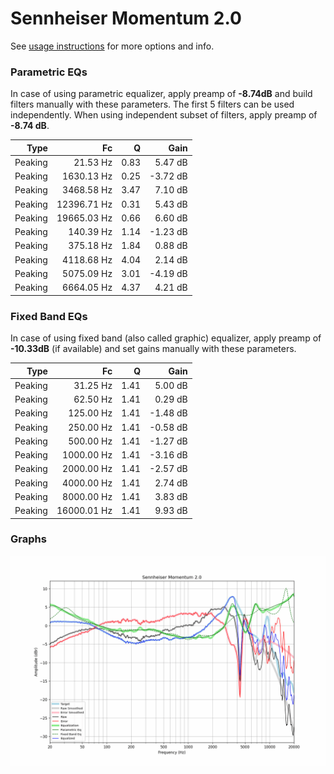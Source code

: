 # Sennheiser Momentum 2.0
See [usage instructions](https://github.com/jaakkopasanen/AutoEq#usage) for more options and info.

### Parametric EQs
In case of using parametric equalizer, apply preamp of **-8.74dB** and build filters manually
with these parameters. The first 5 filters can be used independently.
When using independent subset of filters, apply preamp of **-8.74 dB**.

| Type    | Fc          |    Q | Gain     |
|--------:|------------:|-----:|---------:|
| Peaking | 21.53 Hz    | 0.83 | 5.47 dB  |
| Peaking | 1630.13 Hz  | 0.25 | -3.72 dB |
| Peaking | 3468.58 Hz  | 3.47 | 7.10 dB  |
| Peaking | 12396.71 Hz | 0.31 | 5.43 dB  |
| Peaking | 19665.03 Hz | 0.66 | 6.60 dB  |
| Peaking | 140.39 Hz   | 1.14 | -1.23 dB |
| Peaking | 375.18 Hz   | 1.84 | 0.88 dB  |
| Peaking | 4118.68 Hz  | 4.04 | 2.14 dB  |
| Peaking | 5075.09 Hz  | 3.01 | -4.19 dB |
| Peaking | 6664.05 Hz  | 4.37 | 4.21 dB  |

### Fixed Band EQs
In case of using fixed band (also called graphic) equalizer, apply preamp of **-10.33dB**
(if available) and set gains manually with these parameters.

| Type    | Fc          |    Q | Gain     |
|--------:|------------:|-----:|---------:|
| Peaking | 31.25 Hz    | 1.41 | 5.00 dB  |
| Peaking | 62.50 Hz    | 1.41 | 0.29 dB  |
| Peaking | 125.00 Hz   | 1.41 | -1.48 dB |
| Peaking | 250.00 Hz   | 1.41 | -0.58 dB |
| Peaking | 500.00 Hz   | 1.41 | -1.27 dB |
| Peaking | 1000.00 Hz  | 1.41 | -3.16 dB |
| Peaking | 2000.00 Hz  | 1.41 | -2.57 dB |
| Peaking | 4000.00 Hz  | 1.41 | 2.74 dB  |
| Peaking | 8000.00 Hz  | 1.41 | 3.83 dB  |
| Peaking | 16000.01 Hz | 1.41 | 9.93 dB  |

### Graphs
![](./Sennheiser%20Momentum%202.0.png)